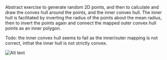 Abstract exercise to generate random 2D points, and then to calculate and draw the convex hull around the points, and the inner convex hull. The inner hull is 
facilitated by inverting the radius of the points about the mean radius, then to invert the points again and connect the mapped outer convex hull points as an 
inner polygon. 

Todo: the inner convex hull seems to fail as the inner/outer mapping is not correct, inthat the inner hull is not strictly convex.


![Alt text](./ConvexHull.jpg)
